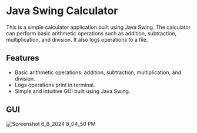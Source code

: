 # Java Swing Calculator

This is a simple calculator application built using Java Swing. The calculator can perform basic arithmetic operations such as addition, subtraction, multiplication, and division. It also logs operations to a file.

## Features

- Basic arithmetic operations: addition, subtraction, multiplication, and division.
- Logs operations print in terminal.
- Simple and intuitive GUI built using Java Swing.
## GUI
![Screenshot 6_8_2024 8_04_50 PM](https://github.com/maryamjbr/simple-calculator/assets/135154626/0684b88c-12c5-4749-9df4-face17527238)



